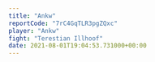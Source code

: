 ```yaml
---
title: "Ankw"
reportCode: "7rC4GqTLR3pgZQxc"
player: "Ankw"
fight: "Terestian Illhoof"
date: 2021-08-01T19:04:53.731000+00:00
---
```

